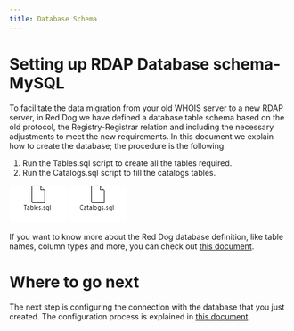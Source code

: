 ```yaml
---
title: Database Schema
---
```


# Setting up RDAP Database schema- MySQL

To facilitate the data migration from your old WHOIS server to a new RDAP server, in Red Dog we have defined a database table schema based on the old protocol, the Registry-Registrar relation and including the necessary adjustments to meet the new requirements. In this document we explain how to create the database; the procedure is the following:

1.	Run the Tables.sql script to create all the tables required.
2.	Run the Catalogs.sql script to fill the catalogs tables.

[![image1](img\tables-file.png)](https://github.com/NICMx/rdap-documentation/blob/master/database/catalogs.sql "SQL file with tables")
[![image2](img\catalogs-file.png)](https://github.com/NICMx/rdap-documentation/blob/master/database/catalogs.sql "SQL file with catalogs")

If you want to know more about the Red Dog database definition, like table names, column types and more, you can check out [this document](database-tables-definition.html "Database Tables Definiton").

# Where to go next 

The next step is configuring the connection with the database that you just created. The configuration process is explained in [this document](datasource.html "Datasource configuration").




